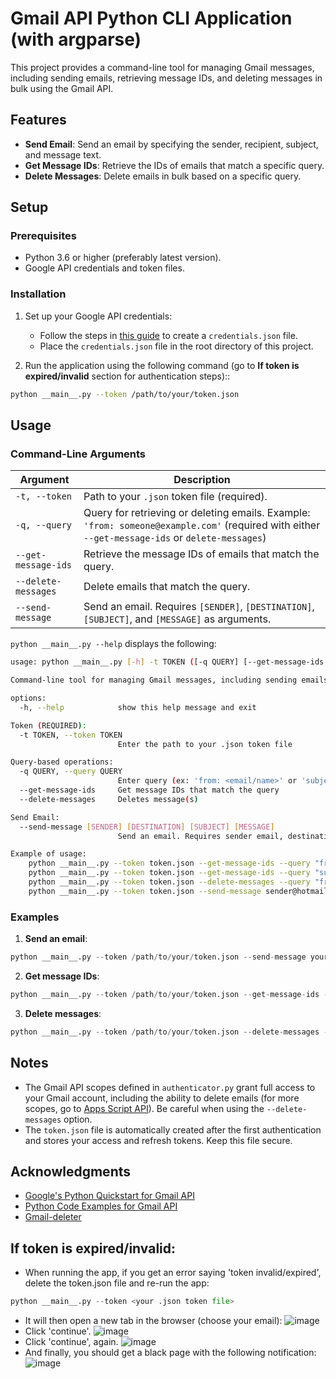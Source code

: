 # Gmail API Python CLI Application (with argparse)

This project provides a command-line tool for managing Gmail messages, including sending emails, retrieving message IDs, and deleting messages in bulk using the Gmail API.

## Features

- **Send Email**: Send an email by specifying the sender, recipient, subject, and message text.
- **Get Message IDs**: Retrieve the IDs of emails that match a specific query.
- **Delete Messages**: Delete emails in bulk based on a specific query.

## Setup

### Prerequisites

- Python 3.6 or higher (preferably latest version).
- Google API credentials and token files.

### Installation

1. Set up your Google API credentials:
   - Follow the steps in [this guide](https://developers.google.com/gmail/api/quickstart/python) to create a `credentials.json` file.
   - Place the `credentials.json` file in the root directory of this project.

2. Run the application using the following command (go to **If token is expired/invalid** section for authentication steps)::

```sh
python __main__.py --token /path/to/your/token.json
```

## Usage

### Command-Line Arguments

| Argument            | Description                                                                                                                                     |
| ------------------- | ----------------------------------------------------------------------------------------------------------------------------------------------- |
| `-t, --token`       | Path to your `.json` token file (required).                                                                                                     |
| `-q, --query`       | Query for retrieving or deleting emails. Example: `'from: someone@example.com'` (required with either `--get-message-ids` or `delete-messages`) |
| `--get-message-ids` | Retrieve the message IDs of emails that match the query.                                                                                        |
| `--delete-messages` | Delete emails that match the query.                                                                                                             |
| `--send-message`    | Send an email. Requires `[SENDER]`, `[DESTINATION]`, `[SUBJECT]`, and `[MESSAGE]` as arguments.                                                 |

`python __main__.py --help` displays the following:
```bash
usage: python __main__.py [-h] -t TOKEN ([-q QUERY] [--get-message-ids | --delete-messages]) [--send-message [SENDER] [DESTINATION] [SUBJECT] [MESSAGE]]

Command-line tool for managing Gmail messages, including sending emails, retrieving message IDs, and deleting messages in bulk using the Gmail API.

options:
  -h, --help            show this help message and exit

Token (REQUIRED):
  -t TOKEN, --token TOKEN
                        Enter the path to your .json token file

Query-based operations:
  -q QUERY, --query QUERY
                        Enter query (ex: 'from: <email/name>' or 'subject: <subject string>')
  --get-message-ids     Get message IDs that match the query
  --delete-messages     Deletes message(s)

Send Email:
  --send-message [SENDER] [DESTINATION] [SUBJECT] [MESSAGE]
                        Send an email. Requires sender email, destination email, subject, and message text

Example of usage:
    python __main__.py --token token.json --get-message-ids --query "from: John"
    python __main__.py --token token.json --get-message-ids --query "subject: Order On The Way"
    python __main__.py --token token.json --delete-messages --query "from: John"
    python __main__.py --token token.json --send-message sender@hotmail.com receiver@gmail.com "Example Subject" "This is the message box."
```

### Examples

1. **Send an email**:

```python
python __main__.py --token /path/to/your/token.json --send-message your-email@gmail.com recipient-email@gmail.com "Subject" "Message text"
```

2. **Get message IDs**:

```python
python __main__.py --token /path/to/your/token.json --get-message-ids --query "from:someone@example.com"
```

3. **Delete messages**:

```python
python __main__.py --token /path/to/your/token.json --delete-messages --query "subject:Important"
```

## Notes

- The Gmail API scopes defined in `authenticator.py` grant full access to your Gmail account, including the ability to delete emails (for more scopes, go to [Apps Script API](https://developers.google.com/identity/protocols/oauth2/scopes)). Be careful when using the `--delete-messages` option.
- The `token.json` file is automatically created after the first authentication and stores your access and refresh tokens. Keep this file secure.

## Acknowledgments

- [Google's Python Quickstart for Gmail API](https://developers.google.com/gmail/api/quickstart/python)
- [Python Code Examples for Gmail API](https://thepythoncode.com/article/use-gmail-api-in-python)
- [Gmail-deleter](https://github.com/marin117/Gmail-deleter/blob/master/src/gmail_deleter.py)


## If token is expired/invalid:
- When running the app, if you get an error saying 'token invalid/expired', delete the token.json file and re-run the app:
```python
python __main__.py --token <your .json token file>
```
- It will then open a new tab in the browser (choose your email):
  ![image](https://github.com/user-attachments/assets/18da2d35-b88d-421d-b998-ae8b29641801)
- Click 'continue'.
  ![image](https://github.com/user-attachments/assets/6fea3bd8-9a76-4d1a-bd1b-aa49417f9c18)
- Click 'continue', again.
  ![image](https://github.com/user-attachments/assets/dc28cf11-0541-4c64-9ae4-3ddd1dec08a9)
- And finally, you should get a black page with the following notification:
  ![image](https://github.com/user-attachments/assets/aa115712-31f0-41eb-80f4-ced4f65a54a7)



